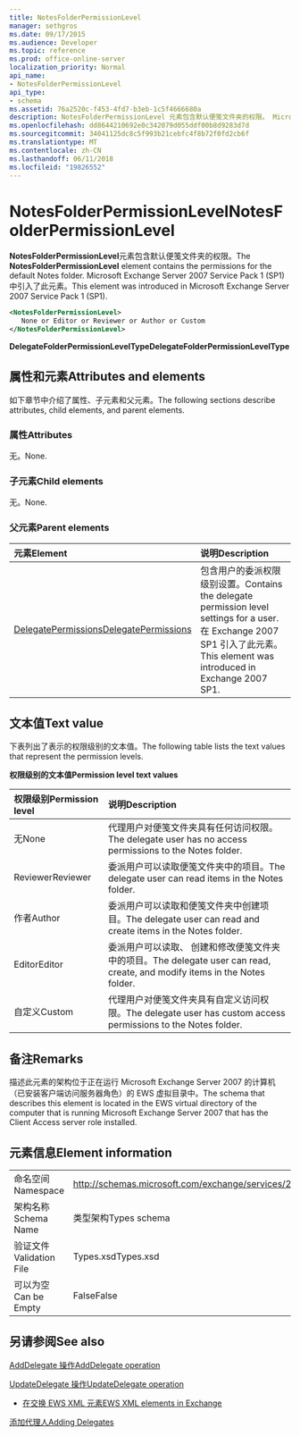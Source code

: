 ```yaml
---
title: NotesFolderPermissionLevel
manager: sethgros
ms.date: 09/17/2015
ms.audience: Developer
ms.topic: reference
ms.prod: office-online-server
localization_priority: Normal
api_name:
- NotesFolderPermissionLevel
api_type:
- schema
ms.assetid: 76a2520c-f453-4fd7-b3eb-1c5f4666680a
description: NotesFolderPermissionLevel 元素包含默认便笺文件夹的权限。 Microsoft Exchange Server 2007 Service Pack 1 (SP1) 中引入了此元素。
ms.openlocfilehash: dd8644210692e0c342079d055ddf00b8d9283d7d
ms.sourcegitcommit: 34041125dc8c5f993b21cebfc4f8b72f0fd2cb6f
ms.translationtype: MT
ms.contentlocale: zh-CN
ms.lasthandoff: 06/11/2018
ms.locfileid: "19826552"
---
```

# <a name="notesfolderpermissionlevel"></a><span data-ttu-id="0aae1-104">NotesFolderPermissionLevel</span><span class="sxs-lookup"><span data-stu-id="0aae1-104">NotesFolderPermissionLevel</span></span>

<span data-ttu-id="0aae1-105">**NotesFolderPermissionLevel**元素包含默认便笺文件夹的权限。</span><span class="sxs-lookup"><span data-stu-id="0aae1-105">The **NotesFolderPermissionLevel** element contains the permissions for the default Notes folder.</span></span> <span data-ttu-id="0aae1-106">Microsoft Exchange Server 2007 Service Pack 1 (SP1) 中引入了此元素。</span><span class="sxs-lookup"><span data-stu-id="0aae1-106">This element was introduced in Microsoft Exchange Server 2007 Service Pack 1 (SP1).</span></span> 
  
```xml
<NotesFolderPermissionLevel>
   None or Editor or Reviewer or Author or Custom
</NotesFolderPermissionLevel>
```

 <span data-ttu-id="0aae1-107">**DelegateFolderPermissionLevelType**</span><span class="sxs-lookup"><span data-stu-id="0aae1-107">**DelegateFolderPermissionLevelType**</span></span>
## <a name="attributes-and-elements"></a><span data-ttu-id="0aae1-108">属性和元素</span><span class="sxs-lookup"><span data-stu-id="0aae1-108">Attributes and elements</span></span>

<span data-ttu-id="0aae1-109">如下章节中介绍了属性、子元素和父元素。</span><span class="sxs-lookup"><span data-stu-id="0aae1-109">The following sections describe attributes, child elements, and parent elements.</span></span>
  
### <a name="attributes"></a><span data-ttu-id="0aae1-110">属性</span><span class="sxs-lookup"><span data-stu-id="0aae1-110">Attributes</span></span>

<span data-ttu-id="0aae1-111">无。</span><span class="sxs-lookup"><span data-stu-id="0aae1-111">None.</span></span>
  
### <a name="child-elements"></a><span data-ttu-id="0aae1-112">子元素</span><span class="sxs-lookup"><span data-stu-id="0aae1-112">Child elements</span></span>

<span data-ttu-id="0aae1-113">无。</span><span class="sxs-lookup"><span data-stu-id="0aae1-113">None.</span></span>
  
### <a name="parent-elements"></a><span data-ttu-id="0aae1-114">父元素</span><span class="sxs-lookup"><span data-stu-id="0aae1-114">Parent elements</span></span>

|<span data-ttu-id="0aae1-115">**元素**</span><span class="sxs-lookup"><span data-stu-id="0aae1-115">**Element**</span></span>|<span data-ttu-id="0aae1-116">**说明**</span><span class="sxs-lookup"><span data-stu-id="0aae1-116">**Description**</span></span>|
|:-----|:-----|
|[<span data-ttu-id="0aae1-117">DelegatePermissions</span><span class="sxs-lookup"><span data-stu-id="0aae1-117">DelegatePermissions</span></span>](delegatepermissions.md) <br/> |<span data-ttu-id="0aae1-118">包含用户的委派权限级别设置。</span><span class="sxs-lookup"><span data-stu-id="0aae1-118">Contains the delegate permission level settings for a user.</span></span> <span data-ttu-id="0aae1-119">在 Exchange 2007 SP1 引入了此元素。</span><span class="sxs-lookup"><span data-stu-id="0aae1-119">This element was introduced in Exchange 2007 SP1.</span></span>  <br/> |
   
## <a name="text-value"></a><span data-ttu-id="0aae1-120">文本值</span><span class="sxs-lookup"><span data-stu-id="0aae1-120">Text value</span></span>

<span data-ttu-id="0aae1-121">下表列出了表示的权限级别的文本值。</span><span class="sxs-lookup"><span data-stu-id="0aae1-121">The following table lists the text values that represent the permission levels.</span></span>
  
<span data-ttu-id="0aae1-122">**权限级别的文本值**</span><span class="sxs-lookup"><span data-stu-id="0aae1-122">**Permission level text values**</span></span>

|<span data-ttu-id="0aae1-123">**权限级别**</span><span class="sxs-lookup"><span data-stu-id="0aae1-123">**Permission level**</span></span>|<span data-ttu-id="0aae1-124">**说明**</span><span class="sxs-lookup"><span data-stu-id="0aae1-124">**Description**</span></span>|
|:-----|:-----|
|<span data-ttu-id="0aae1-125">无</span><span class="sxs-lookup"><span data-stu-id="0aae1-125">None</span></span>  <br/> |<span data-ttu-id="0aae1-126">代理用户对便笺文件夹具有任何访问权限。</span><span class="sxs-lookup"><span data-stu-id="0aae1-126">The delegate user has no access permissions to the Notes folder.</span></span>  <br/> |
|<span data-ttu-id="0aae1-127">Reviewer</span><span class="sxs-lookup"><span data-stu-id="0aae1-127">Reviewer</span></span>  <br/> |<span data-ttu-id="0aae1-128">委派用户可以读取便笺文件夹中的项目。</span><span class="sxs-lookup"><span data-stu-id="0aae1-128">The delegate user can read items in the Notes folder.</span></span>  <br/> |
|<span data-ttu-id="0aae1-129">作者</span><span class="sxs-lookup"><span data-stu-id="0aae1-129">Author</span></span>  <br/> |<span data-ttu-id="0aae1-130">委派用户可以读取和便笺文件夹中创建项目。</span><span class="sxs-lookup"><span data-stu-id="0aae1-130">The delegate user can read and create items in the Notes folder.</span></span>  <br/> |
|<span data-ttu-id="0aae1-131">Editor</span><span class="sxs-lookup"><span data-stu-id="0aae1-131">Editor</span></span>  <br/> |<span data-ttu-id="0aae1-132">委派用户可以读取、 创建和修改便笺文件夹中的项目。</span><span class="sxs-lookup"><span data-stu-id="0aae1-132">The delegate user can read, create, and modify items in the Notes folder.</span></span>  <br/> |
|<span data-ttu-id="0aae1-133">自定义</span><span class="sxs-lookup"><span data-stu-id="0aae1-133">Custom</span></span>  <br/> |<span data-ttu-id="0aae1-134">代理用户对便笺文件夹具有自定义访问权限。</span><span class="sxs-lookup"><span data-stu-id="0aae1-134">The delegate user has custom access permissions to the Notes folder.</span></span>  <br/> |
   
## <a name="remarks"></a><span data-ttu-id="0aae1-135">备注</span><span class="sxs-lookup"><span data-stu-id="0aae1-135">Remarks</span></span>

<span data-ttu-id="0aae1-136">描述此元素的架构位于正在运行 Microsoft Exchange Server 2007 的计算机（已安装客户端访问服务器角色）的 EWS 虚拟目录中。</span><span class="sxs-lookup"><span data-stu-id="0aae1-136">The schema that describes this element is located in the EWS virtual directory of the computer that is running Microsoft Exchange Server 2007 that has the Client Access server role installed.</span></span>
  
## <a name="element-information"></a><span data-ttu-id="0aae1-137">元素信息</span><span class="sxs-lookup"><span data-stu-id="0aae1-137">Element information</span></span>

|||
|:-----|:-----|
|<span data-ttu-id="0aae1-138">命名空间</span><span class="sxs-lookup"><span data-stu-id="0aae1-138">Namespace</span></span>  <br/> |http://schemas.microsoft.com/exchange/services/2006/types  <br/> |
|<span data-ttu-id="0aae1-139">架构名称</span><span class="sxs-lookup"><span data-stu-id="0aae1-139">Schema Name</span></span>  <br/> |<span data-ttu-id="0aae1-140">类型架构</span><span class="sxs-lookup"><span data-stu-id="0aae1-140">Types schema</span></span>  <br/> |
|<span data-ttu-id="0aae1-141">验证文件</span><span class="sxs-lookup"><span data-stu-id="0aae1-141">Validation File</span></span>  <br/> |<span data-ttu-id="0aae1-142">Types.xsd</span><span class="sxs-lookup"><span data-stu-id="0aae1-142">Types.xsd</span></span>  <br/> |
|<span data-ttu-id="0aae1-143">可以为空</span><span class="sxs-lookup"><span data-stu-id="0aae1-143">Can be Empty</span></span>  <br/> |<span data-ttu-id="0aae1-144">False</span><span class="sxs-lookup"><span data-stu-id="0aae1-144">False</span></span>  <br/> |
   
## <a name="see-also"></a><span data-ttu-id="0aae1-145">另请参阅</span><span class="sxs-lookup"><span data-stu-id="0aae1-145">See also</span></span>



[<span data-ttu-id="0aae1-146">AddDelegate 操作</span><span class="sxs-lookup"><span data-stu-id="0aae1-146">AddDelegate operation</span></span>](adddelegate-operation.md)
  
[<span data-ttu-id="0aae1-147">UpdateDelegate 操作</span><span class="sxs-lookup"><span data-stu-id="0aae1-147">UpdateDelegate operation</span></span>](updatedelegate-operation.md)


- [<span data-ttu-id="0aae1-148">在交换 EWS XML 元素</span><span class="sxs-lookup"><span data-stu-id="0aae1-148">EWS XML elements in Exchange</span></span>](ews-xml-elements-in-exchange.md)


[<span data-ttu-id="0aae1-149">添加代理人</span><span class="sxs-lookup"><span data-stu-id="0aae1-149">Adding Delegates</span></span>](http://msdn.microsoft.com/library/3a744150-66a3-4a13-9433-793603ba5038%28Office.15%29.aspx)

